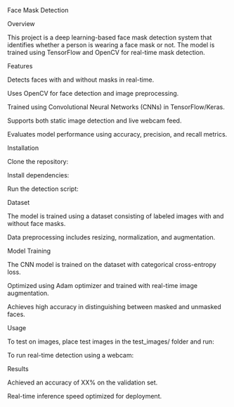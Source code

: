 Face Mask Detection

Overview

This project is a deep learning-based face mask detection system that identifies whether a person is wearing a face mask or not. The model is trained using TensorFlow and OpenCV for real-time mask detection.

Features

Detects faces with and without masks in real-time.

Uses OpenCV for face detection and image preprocessing.

Trained using Convolutional Neural Networks (CNNs) in TensorFlow/Keras.

Supports both static image detection and live webcam feed.

Evaluates model performance using accuracy, precision, and recall metrics.

Installation

Clone the repository:

Install dependencies:

Run the detection script:

Dataset

The model is trained using a dataset consisting of labeled images with and without face masks.

Data preprocessing includes resizing, normalization, and augmentation.

Model Training

The CNN model is trained on the dataset with categorical cross-entropy loss.

Optimized using Adam optimizer and trained with real-time image augmentation.

Achieves high accuracy in distinguishing between masked and unmasked faces.

Usage

To test on images, place test images in the test_images/ folder and run:

To run real-time detection using a webcam:

Results

Achieved an accuracy of XX% on the validation set.

Real-time inference speed optimized for deployment.
